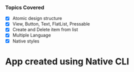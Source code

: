 ### Topics Covered

- [x] Atomic design structure
- [x] View, Button, Text, FlatList, Pressable
- [x] Create and Delete item from list
- [x] Multiple Language
- [x] Native styles

# App created using Native CLI
